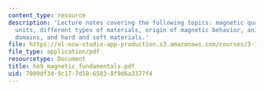```yaml
---
content_type: resource
description: 'Lecture notes covering the following topics: magnetic quantities and
  units, different types of materials, origin of magnetic behavior, anisotropy and
  domains, and hard and soft materials.'
file: https://ol-ocw-studio-app-production.s3.amazonaws.com/courses/3-15-electrical-optical-magnetic-materials-and-devices-fall-2006/7009df3d9c177d5865038f9d6a3377f4_ho9_magnetic_fundamentals.pdf
file_type: application/pdf
resourcetype: Document
title: ho9_magnetic_fundamentals.pdf
uid: 7009df3d-9c17-7d58-6503-8f9d6a3377f4
---
```

